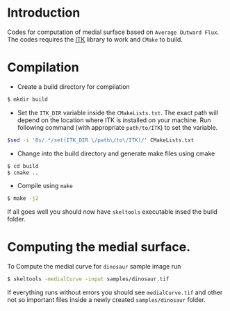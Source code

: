 # Introduction
Codes for computation of medial surface based on `Average Outward Flux`. 
The codes requires the [ITK](https://itk.org/) library to work and `CMake` to build.
# Compilation
* Create a build directory for compilation
```bash
$ mkdir build
```
* Set the `ITK_DIR` variable inside the `CMakeLists.txt`. 
The exact path will depend on the location where ITK is installed on your machine.
Run following command (with appropriate `path/to/ITK`) to set the variable.
```bash
$sed -i '8s/.*/set(ITK_DIR \/path\/to\/ITK)/' CMakeLists.txt
``` 
* Change into the build directory and generate make files using cmake
```bash
$ cd build
$ cmake ..
```
* Compile using `make`
```bash
$ make -j2
```
If all goes well you should now have `skeltools` executable insed the build folder.
# Computing the medial surface.
To Compute the medial curve for `dinosaur` sample image run
```bash
$ skeltools -medialCurve -input samples/dinosaur.tif
```
If everything runs without errors you should see `medialCurve.tif` and other not so important files 
inside a newly created `samples/dinosaur` folder.
